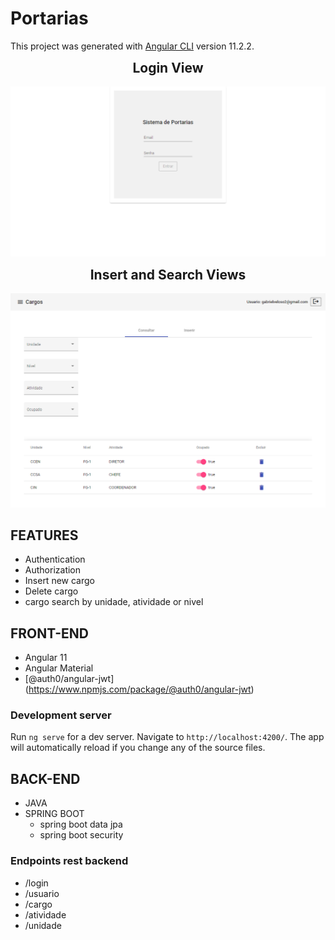 # Portarias

This project was generated with [Angular CLI](https://github.com/angular/angular-cli) version 11.2.2.

<h2 align="center" style="margin-top: 0px;">Login View</h2>
<p align="center">  
  <img width="704" alt="Game screenshot" src="https://github.com/gabrielveloso/springboot-angularmaterial/blob/master/login.png">
  
</p>
<h2 align="center" style="margin-top: 0px;">Insert and Search Views</h2>
<p align="center">   
  <img width="704" alt="Game screenshot" src="https://github.com/gabrielveloso/springboot-angularmaterial/blob/master/portaria.png"> 
</p>

## FEATURES
- Authentication
- Authorization
- Insert new cargo
- Delete cargo
- cargo search by unidade, atividade or nivel

## FRONT-END
- Angular 11
- Angular Material
- [@auth0/angular-jwt] (https://www.npmjs.com/package/@auth0/angular-jwt)

### Development server
Run `ng serve` for a dev server. Navigate to `http://localhost:4200/`. The app will automatically reload if you change any of the source files.

## BACK-END
- JAVA
- SPRING BOOT
    - spring boot data jpa
    - spring boot security

### Endpoints rest backend
- /login
- /usuario
- /cargo
- /atividade
- /unidade




